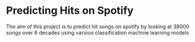 # Predicting Hits on Spotify
The aim of this project is to predict hit songs on spotify by looking at 38000 songs over 6 decades using various classification machine learning models